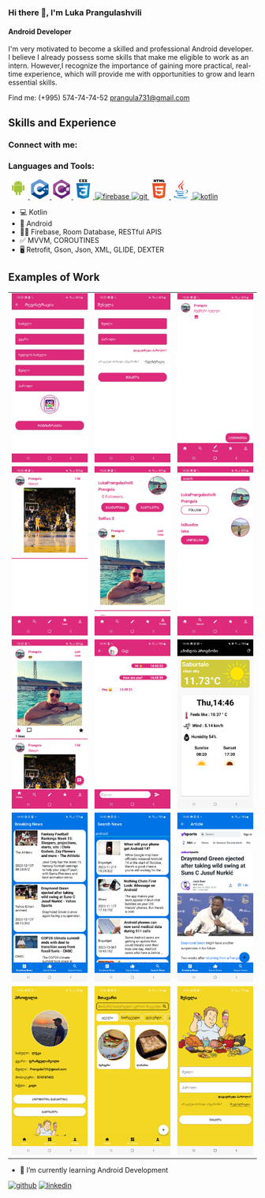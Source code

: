 ### Hi there 👋, I'm Luka Prangulashvili
#### Android Developer


I'm very motivated to become a skilled and professional Android developer. I believe I already possess some skills that make me eligible to work as an intern. However,I recognize the importance of gaining more practical, real-time experience, which will provide me with opportunities to grow and learn essential skills.

Find me: 
(+995) 574-74-74-52
prangula731@gmail.com

## Skills and Experience 

<h3 align="left">Connect with me:</h3>
<p align="left">
</p>

<h3 align="left">Languages and Tools:</h3>
<p align="left"> <a href="https://developer.android.com" target="_blank" rel="noreferrer"> <img src="https://raw.githubusercontent.com/devicons/devicon/master/icons/android/android-original-wordmark.svg" alt="android" width="40" height="40"/> </a> <a href="https://www.w3schools.com/cpp/" target="_blank" rel="noreferrer"> <img src="https://raw.githubusercontent.com/devicons/devicon/master/icons/cplusplus/cplusplus-original.svg" alt="cplusplus" width="40" height="40"/> </a> <a href="https://www.w3schools.com/cs/" target="_blank" rel="noreferrer"> <img src="https://raw.githubusercontent.com/devicons/devicon/master/icons/csharp/csharp-original.svg" alt="csharp" width="40" height="40"/> </a> <a href="https://www.w3schools.com/css/" target="_blank" rel="noreferrer"> <img src="https://raw.githubusercontent.com/devicons/devicon/master/icons/css3/css3-original-wordmark.svg" alt="css3" width="40" height="40"/> </a> <a href="https://firebase.google.com/" target="_blank" rel="noreferrer"> <img src="https://www.vectorlogo.zone/logos/firebase/firebase-icon.svg" alt="firebase" width="40" height="40"/> </a> <a href="https://git-scm.com/" target="_blank" rel="noreferrer"> <img src="https://www.vectorlogo.zone/logos/git-scm/git-scm-icon.svg" alt="git" width="40" height="40"/> </a> <a href="https://www.w3.org/html/" target="_blank" rel="noreferrer"> <img src="https://raw.githubusercontent.com/devicons/devicon/master/icons/html5/html5-original-wordmark.svg" alt="html5" width="40" height="40"/> </a> <a href="https://www.java.com" target="_blank" rel="noreferrer"> <img src="https://raw.githubusercontent.com/devicons/devicon/master/icons/java/java-original.svg" alt="java" width="40" height="40"/> </a> <a href="https://kotlinlang.org" target="_blank" rel="noreferrer"> <img src="https://www.vectorlogo.zone/logos/kotlinlang/kotlinlang-icon.svg" alt="kotlin" width="40" height="40"/> </a> </p>

* 💻 Kotlin
* 📱 Android
* 👨‍💻 Firebase, Room Database, RESTful APIS
* ✅ MVVM, COROUTINES
* 🖥️ Retrofit, Gson, Json, XML, GLIDE, DEXTER

## Examples of Work

<table>

  <tr>
    <td><img src="Screenshot_20231219-152938_Selfie.jpg" width="256" alt="Image 1"></td>
    <td><img src="Screenshot_20231219-152932_Selfie.jpg" width="256" alt="Image 2"></td>
    <td><img src="Screenshot_20231219-152857_Selfie.jpg" width="256" alt="Image 3"></td>
  </tr>

 <tr>
    <td><img src="Screenshot_20231219-152850_Selfie.jpg" width="256" alt="Image 1"></td>
    <td><img src="Screenshot_20231219-152841_Selfie.jpg" width="256" alt="Image 2"></td>
    <td><img src="Screenshot_20231219-152835_Selfie.jpg" width="256" alt="Image 3"></td>
  </tr>
    <tr>
     <td><img src="Screenshot_20231219-152828_Selfie.jpg" width="256" alt="Image 8"></td>
     <td><img src="Screenshot_20231214-144952_Selfie.jpg" width="256" alt="Image 8"></td>
    <td><img src="Screenshot_20231214-144700.jpg" width="256" alt="Image 7"></td>
  
  <tr>
    <td><img src="Screenshot_20231214-144526_NewsAppMyself.jpg" width="256" alt="Image 1"></td>
    <td><img src="Screenshot_20231214-144538_NewsAppMyself.jpg" width="256" alt="Image 2"></td>
    <td><img src="Screenshot_20231214-144554_NewsAppMyself.jpg" width="256" alt="Image 3"></td>
  </tr>
  <tr>
    <td><img src="Screenshot_20231214-144621_FoodApp.jpg" width="256" alt="Image 4"></td>
    <td><img src="Screenshot_20231214-144632_FoodApp.jpg" width="256" alt="Image 5"></td>
    <td><img src="Screenshot_20231214-144644_FoodApp.jpg" width="256" alt="Image 6"></td>
  </tr>

   
   
    
  
  </tr>
</table>





- 🌱 I’m currently learning Android Development 


[<img src='https://cdn.jsdelivr.net/npm/simple-icons@3.0.1/icons/github.svg' alt='github' height='40'>](https://github.com/Prangula)  [<img src='https://cdn.jsdelivr.net/npm/simple-icons@3.0.1/icons/linkedin.svg' alt='linkedin' height='40'>](https://www.linkedin.com/in/luka-prangulashvili-130173272//)  

